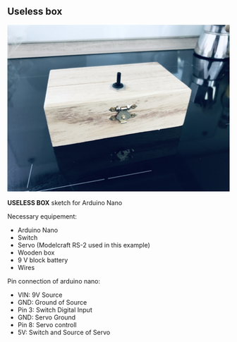 ## Useless box

<img src="/DOC/useless_box_1.jpg" alt="drawing" width="600"/>

**USELESS BOX** sketch for Arduino Nano

Necessary equipement:
- Arduino Nano
- Switch
- Servo (Modelcraft RS-2 used in this example)
- Wooden box
- 9 V block battery
- Wires

Pin connection of arduino nano:
- VIN: 9V Source
- GND: Ground of Source
- Pin 3: Switch Digital Input
- GND: Servo Ground
- Pin 8: Servo controll
- 5V: Switch and Source of Servo
